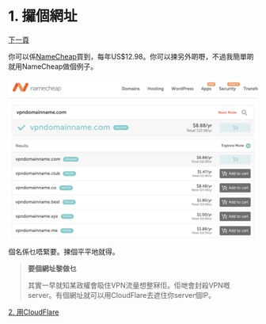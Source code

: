 # 1. 攞個網址

[下一頁](./2.md)

你可以係[NameCheap](https://www.namecheap.com)買到，每年US$12.98。你可以揀另外啲嘢，不過我簡單啲就用NameCheap做個例子。

![網址](../images/domain-name.png)

個名係乜唔緊要。揀個平平地就得。

> **要個網址黎做乜**
>
> 其實一早就知某政權會𥄫住VPN流量想整冧佢。佢哋會封殺VPN嘅server。有個網址就可以用CloudFlare去遮住你server個IP。

[2. 用CloudFlare](./2.md)